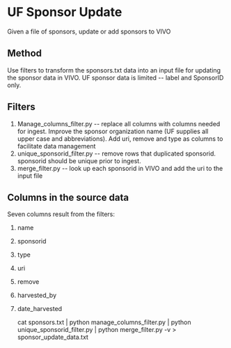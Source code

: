 # UF Sponsor Update

Given a file of sponsors, update or add sponsors to VIVO
 
## Method

Use filters to transform the sponsors.txt data into an input file
for updating the sponsor data in VIVO.  UF sponsor data is limited -- label and SponsorID only.

## Filters

1. Manage_columns_filter.py -- replace all columns with columns needed for ingest.  Improve the sponsor organization
name (UF supplies all upper case and abbreviations).  Add uri, remove and type as columns to facilitate data
management
1. unique_sponsorid_filter.py -- remove rows that duplicated sponsorid.  sponsorid should be unique prior to ingest.
1. merge_filter.py -- look up each sponsorid in VIVO and add the uri to the input file

## Columns in the source data

Seven columns result from the filters:

1. name
1. sponsorid
1. type
1. uri
1. remove
1. harvested_by
1. date_harvested

    cat sponsors.txt | python manage_columns_filter.py | python unique_sponsorid_filter.py | 
    python merge_filter.py -v > sponsor_update_data.txt